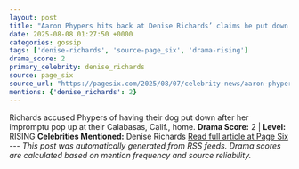 ```yaml
---
layout: post
title: "Aaron Phypers hits back at Denise Richards’ claims he put down their dog without permission"
date: 2025-08-08 01:27:50 +0000
categories: gossip
tags: ['denise-richards', 'source-page_six', 'drama-rising']
drama_score: 2
primary_celebrity: denise_richards
source: page_six
source_url: "https://pagesix.com/2025/08/07/celebrity-news/aaron-phypers-hits-back-at-denise-richards-claims-he-put-down-their-dog-without-permission/"
mentions: {'denise_richards': 2}
---
```


Richards accused Phypers of having their dog put down after her impromptu pop up at their Calabasas, Calif., home. **Drama Score:** 2 | **Level:** RISING **Celebrities Mentioned:** Denise Richards [Read full article at Page Six](https://pagesix.com/2025/08/07/celebrity-news/aaron-phypers-hits-back-at-denise-richards-claims-he-put-down-their-dog-without-permission/) --- *This post was automatically generated from RSS feeds. Drama scores are calculated based on mention frequency and source reliability.*